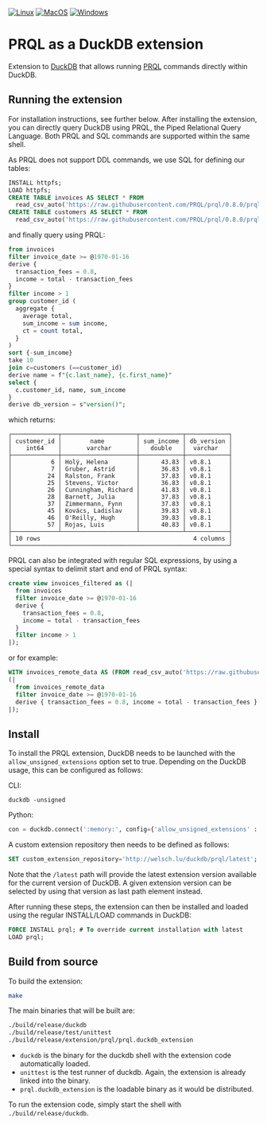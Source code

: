 [![Linux](https://github.com/ywelsch/duckdb-prql/actions/workflows/Linux.yml/badge.svg)](https://github.com/ywelsch/duckdb-prql/actions/workflows/Linux.yml) [![MacOS](https://github.com/ywelsch/duckdb-prql/actions/workflows/MacOS.yml/badge.svg)](https://github.com/ywelsch/duckdb-prql/actions/workflows/MacOS.yml) [![Windows](https://github.com/ywelsch/duckdb-prql/actions/workflows/Windows.yml/badge.svg)](https://github.com/ywelsch/duckdb-prql/actions/workflows/Windows.yml)

# PRQL as a DuckDB extension

Extension to [DuckDB](https://duckdb.org) that allows running [PRQL](https://prql-lang.org) commands directly within DuckDB.

## Running the extension

For installation instructions, see further below. After installing the extension, you can directly query DuckDB using PRQL, the Piped Relational Query Language. Both PRQL and SQL commands are supported within the same shell.

As PRQL does not support DDL commands, we use SQL for defining our tables:

```sql
INSTALL httpfs;
LOAD httpfs;
CREATE TABLE invoices AS SELECT * FROM
  read_csv_auto('https://raw.githubusercontent.com/PRQL/prql/0.8.0/prql-compiler/tests/integration/data/chinook/invoices.csv');
CREATE TABLE customers AS SELECT * FROM
  read_csv_auto('https://raw.githubusercontent.com/PRQL/prql/0.8.0/prql-compiler/tests/integration/data/chinook/customers.csv');
```

and finally query using PRQL:

```sql
from invoices
filter invoice_date >= @1970-01-16
derive {
  transaction_fees = 0.8,
  income = total - transaction_fees
}
filter income > 1
group customer_id (
  aggregate {
    average total,
    sum_income = sum income,
    ct = count total,
  }
)
sort {-sum_income}
take 10
join c=customers (==customer_id)
derive name = f"{c.last_name}, {c.first_name}"
select {
  c.customer_id, name, sum_income
}
derive db_version = s"version()";
```

which returns:

```
┌─────────────┬─────────────────────┬────────────┬────────────┐
│ customer_id │        name         │ sum_income │ db_version │
│    int64    │       varchar       │   double   │  varchar   │
├─────────────┼─────────────────────┼────────────┼────────────┤
│           6 │ Holý, Helena        │      43.83 │ v0.8.1     │
│           7 │ Gruber, Astrid      │      36.83 │ v0.8.1     │
│          24 │ Ralston, Frank      │      37.83 │ v0.8.1     │
│          25 │ Stevens, Victor     │      36.83 │ v0.8.1     │
│          26 │ Cunningham, Richard │      41.83 │ v0.8.1     │
│          28 │ Barnett, Julia      │      37.83 │ v0.8.1     │
│          37 │ Zimmermann, Fynn    │      37.83 │ v0.8.1     │
│          45 │ Kovács, Ladislav    │      39.83 │ v0.8.1     │
│          46 │ O'Reilly, Hugh      │      39.83 │ v0.8.1     │
│          57 │ Rojas, Luis         │      40.83 │ v0.8.1     │
├─────────────┴─────────────────────┴────────────┴────────────┤
│ 10 rows                                           4 columns │
└─────────────────────────────────────────────────────────────┘
```

PRQL can also be integrated with regular SQL expressions, by using a special syntax to delimit start and end of PRQL syntax:

```sql
create view invoices_filtered as (|
  from invoices
  filter invoice_date >= @1970-01-16
  derive {
    transaction_fees = 0.8,
    income = total - transaction_fees
  }
  filter income > 1
|);
```

or for example:

```sql
WITH invoices_remote_data AS (FROM read_csv_auto('https://raw.githubusercontent.com/PRQL/prql/0.8.0/prql-compiler/tests/integration/data/chinook/invoices.csv'))
(|
  from invoices_remote_data
  filter invoice_date >= @1970-01-16
  derive { transaction_fees = 0.8, income = total - transaction_fees }
|);
```

## Install

To install the PRQL extension, DuckDB needs to be launched with the `allow_unsigned_extensions` option set to true.
Depending on the DuckDB usage, this can be configured as follows:

CLI:
```shell
duckdb -unsigned
```

Python:
```python
con = duckdb.connect(':memory:', config={'allow_unsigned_extensions' : 'true'})
```

A custom extension repository then needs to be defined as follows:
```sql
SET custom_extension_repository='http://welsch.lu/duckdb/prql/latest';
```
Note that the `/latest` path will provide the latest extension version available for the current version of DuckDB.
A given extension version can be selected by using that version as last path element instead.

After running these steps, the extension can then be installed and loaded using the regular INSTALL/LOAD commands in DuckDB:
```sql
FORCE INSTALL prql; # To override current installation with latest
LOAD prql;
```

## Build from source
To build the extension:
```sh
make
```
The main binaries that will be built are:
```sh
./build/release/duckdb
./build/release/test/unittest
./build/release/extension/prql/prql.duckdb_extension
```
- `duckdb` is the binary for the duckdb shell with the extension code automatically loaded.
- `unittest` is the test runner of duckdb. Again, the extension is already linked into the binary.
- `prql.duckdb_extension` is the loadable binary as it would be distributed.

To run the extension code, simply start the shell with `./build/release/duckdb`.
